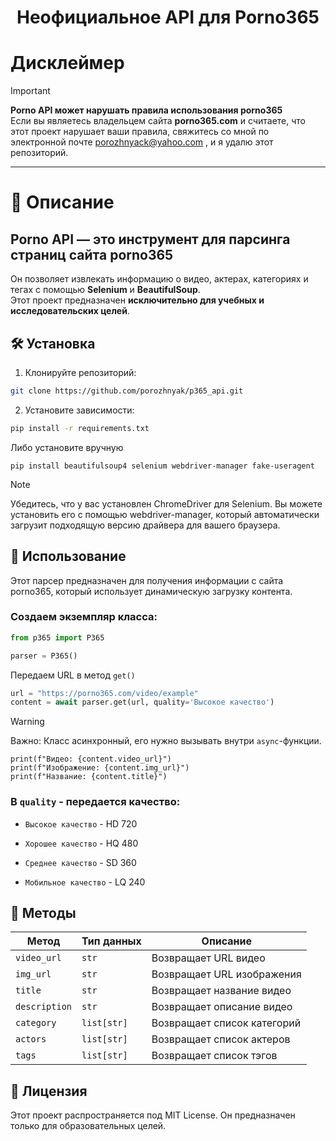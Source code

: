 <h1 align="center">Неофициальное API для Porno365</h1>

# Дисклеймер
> [!IMPORTANT] 
> **Porno API может нарушать правила использования porno365**  
> Если вы являетесь владельцем сайта **porno365.com** и считаете, что этот проект нарушает ваши правила, свяжитесь со мной по электронной почте porozhnyack@yahoo.com , и я удалю этот репозиторий.


---
# 📌 Описание
## **Porno API — это инструмент для парсинга страниц сайта porno365**  
Он позволяет извлекать информацию о видео, актерах, категориях и тегах с помощью **Selenium** и **BeautifulSoup**.  
Этот проект предназначен **исключительно для учебных и исследовательских целей**.


## 🛠 Установка

1. Клонируйте репозиторий:

```bash
git clone https://github.com/porozhnyak/p365_api.git
```

2. Установите зависимости:
```bash
pip install -r requirements.txt
```
Либо установите вручную

```
pip install beautifulsoup4 selenium webdriver-manager fake-useragent
```
> [!NOTE]
> Убедитесь, что у вас установлен ChromeDriver для Selenium. Вы можете установить его с помощью webdriver-manager, который автоматически загрузит подходящую версию драйвера для вашего браузера.

## 🚀 Использование
Этот парсер предназначен для получения информации с сайта porno365, который использует динамическую загрузку контента.

### Создаем экземпляр класса:

```python
from p365 import P365

parser = P365()
```
Передаем URL в метод ```get()```

```python
url = "https://porno365.com/video/example"
content = await parser.get(url, quality='Высокое качество')
```
> [!WARNING] 
Важно: Класс асинхронный, его нужно вызывать внутри ```async```-функции.
```
print(f"Видео: {content.video_url}")
print(f"Изображение: {content.img_url}")
print(f"Название: {content.title}")
```

### В `quality` - передается качество:

- ```Высокое качество``` - HD 720

- ```Хорошее качество``` - HQ 480 

- ```Среднее качество``` - SD 360 

- ```Мобильное качество``` - LQ 240  

## 🧩 Методы

| Метод        | Тип данных       | Описание                         |
|-------------|------------------|---------------------------------|
| `video_url`  | `str`            | Возвращает URL видео           |
| `img_url`    | `str`            | Возвращает URL изображения     |
| `title`      | `str`            | Возвращает название видео      |
| `description` | `str`            | Возвращает описание видео     |
| `category`   | `list[str]`      | Возвращает список категорий    |
| `actors`     | `list[str]`      | Возвращает список актеров      |
| `tags`       | `list[str]`      | Возвращает список тэгов        |


## 📜 Лицензия
Этот проект распространяется под MIT License.
Он предназначен только для образовательных целей.
